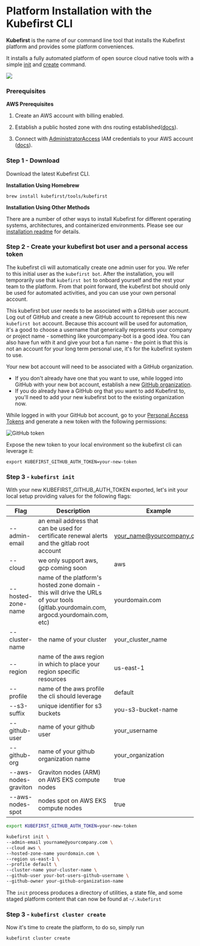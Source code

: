 # Platform Installation with the Kubefirst CLI

**Kubefirst** is the name of our command line tool that installs the Kubefirst platform and provides some platform
conveniences.

It installs a fully automated platform of open source cloud native tools with a simple
[init](../../tooling/kubefirst-cli.md) and [create](../../tooling/kubefirst-cli.md) command.

![](../../img/kubefirst/github/kubefirst-cluster-create.png)

### Prerequisites

**AWS Prerequisites**

1. Create an AWS account with billing enabled.

2. Establish a public hosted zone with dns routing established([docs](https://docs.aws.amazon.com/Route53/latest/DeveloperGuide/hosted-zones-working-with.html)).

3. Connect with [AdministratorAccess](https://console.aws.amazon.com/iam/home?#/policies/arn:aws:iam::aws:policy/AdministratorAccessserviceLevelSummary) IAM credentials to your AWS account ([docs](https://docs.aws.amazon.com/general/latest/gr/aws-sec-cred-types.html#access-keys-and-secret-access-keys)).

### Step 1 - Download

Download the latest Kubefirst CLI.

**Installation Using Homebrew**

```
brew install kubefirst/tools/kubefirst
```

**Installation Using Other Methods**

There are a number of other ways to install Kubefirst for different operating systems, architectures, and containerized environments. Please see our [installation readme](https://github.com/kubefirst/kubefirst/blob/main/build/README.md) for details.

### Step 2 - Create your kubefirst bot user and a personal access token

The kubefirst cli will automatically create one admin user for you. We refer to this initial user as the `kubefirst bot`. After the installation, you will temporarily use that `kubefirst bot` to onboard yourself and the rest your team to the platform. From that point forward, the kubefirst bot should only be used for automated activities, and you can use your own personal account.

This kubefirst bot user needs to be associated with a GitHub user account. Log out of GitHub and create a new GitHub account to represent this new `kubefirst bot` account. Because this account will be used for automation, it's a good to choose a username that generically represents your company or project name - something like yourcompany-bot is a good idea. You can also have fun with it and give your bot a fun name - the point is that this is not an account for your long term personal use, it's for the kubefirst system to use.

Your new bot account will need to be associated with a GitHub organization.

- If you don't already have one that you want to use, while logged into GitHub with your new bot account, establish a new [GitHub organization](https://docs.github.com/en/organizations/collaborating-with-groups-in-organizations/creating-a-new-organization-from-scratch).
- If you do already have a GitHub org that you want to add Kubefirst to, you'll need to add your new kubefirst bot to the existing organization now.

While logged in with your GitHub bot account, go to your [Personal Access Tokens](https://github.com/settings/tokens) and generate a new
token with the following permissions:

![GitHub token](../../img/kubefirst/github/github_token.png)

Expose the new token to your local environment so the kubefirst cli can leverage it:

```
export KUBEFIRST_GITHUB_AUTH_TOKEN=your-new-token
```

### Step 3 - `kubefirst init`

With your new KUBEFIRST_GITHUB_AUTH_TOKEN exported, let's init your local setup providing values for the following flags:

| Flag               | Description                                                                                                                            | Example                   |
| ------------------ | -------------------------------------------------------------------------------------------------------------------------------------- | ------------------------- |
| --admin-email      | an email address that can be used for certificate renewal alerts and the gitlab root account                                           | your_name@yourcompany.com |
| --cloud            | we only support aws, gcp coming soon                                                                                                   | aws                       |
| --hosted-zone-name | name of the platform's hosted zone domain - this will drive the URLs of your tools (gitlab.yourdomain.com, argocd.yourdomain.com, etc) | yourdomain.com            |
| --cluster-name     | the name of your cluster                                                                                                               | your_cluster_name         |
| --region           | name of the aws region in which to place your region specific resources                                                                | us-east-1                 |
| --profile          | name of the aws profile the cli should leverage                                                                                        | default                   |
| --s3-suffix        | unique identifier for s3 buckets                                                                                                       | you-s3-bucket-name        |
| --github-user      | name of your github user                                                                                                               | your_username             |
| --github-org       | name of your github organization name                                                                                                  | your_organization         |
| --aws-nodes-graviton| Graviton nodes (ARM) on AWS EKS compute nodes                                                                                         | true                      |
| --aws-nodes-spot   | nodes spot on AWS EKS compute nodes                                                                                                    | true                      |

```bash
export KUBEFIRST_GITHUB_AUTH_TOKEN=your-new-token

kubefirst init \
--admin-email yourname@yourcompany.com \
--cloud aws \
--hosted-zone-name yourdomain.com \
--region us-east-1 \
--profile default \
--cluster-name your-cluster-name \
--github-user your-bot-users-github-username \
--github-owner your-github-organization-name
```

The `init` process produces a directory of utilities, a state file, and some staged platform content that can now be found at `~/.kubefirst`

### Step 3 - `kubefirst cluster create`

Now it's time to create the platform, to do so, simply run

```
kubefirst cluster create
```

